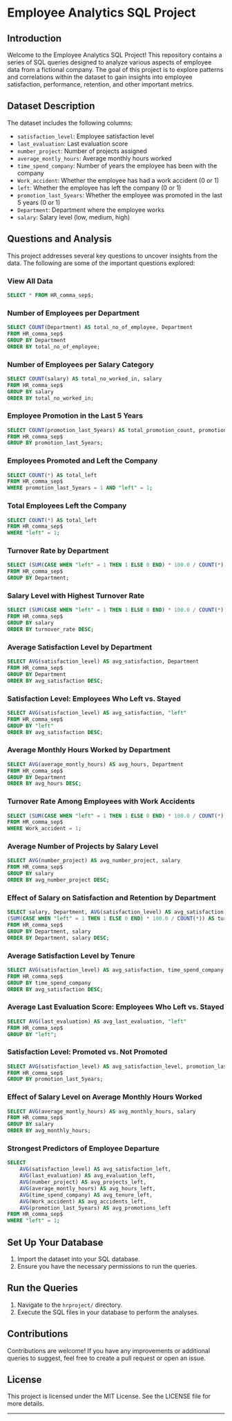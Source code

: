 # Employee Analytics SQL Project

## Introduction
Welcome to the Employee Analytics SQL Project! This repository contains a series of SQL queries designed to analyze various aspects of employee data from a fictional company. The goal of this project is to explore patterns and correlations within the dataset to gain insights into employee satisfaction, performance, retention, and other important metrics.

## Dataset Description
The dataset includes the following columns:
- `satisfaction_level`: Employee satisfaction level
- `last_evaluation`: Last evaluation score
- `number_project`: Number of projects assigned
- `average_montly_hours`: Average monthly hours worked
- `time_spend_company`: Number of years the employee has been with the company
- `Work_accident`: Whether the employee has had a work accident (0 or 1)
- `left`: Whether the employee has left the company (0 or 1)
- `promotion_last_5years`: Whether the employee was promoted in the last 5 years (0 or 1)
- `Department`: Department where the employee works
- `salary`: Salary level (low, medium, high)

## Questions and Analysis
This project addresses several key questions to uncover insights from the data. The following are some of the important questions explored:

### View All Data
```sql
SELECT * FROM HR_comma_sep$;
```

### Number of Employees per Department
```sql
SELECT COUNT(Department) AS total_no_of_employee, Department 
FROM HR_comma_sep$
GROUP BY Department
ORDER BY total_no_of_employee;
```

### Number of Employees per Salary Category
```sql
SELECT COUNT(salary) AS total_no_worked_in, salary 
FROM HR_comma_sep$
GROUP BY salary   
ORDER BY total_no_worked_in; 
```

### Employee Promotion in the Last 5 Years
```sql
SELECT COUNT(promotion_last_5years) AS total_promotion_count, promotion_last_5years 
FROM HR_comma_sep$
GROUP BY promotion_last_5years;
```

### Employees Promoted and Left the Company
```sql
SELECT COUNT(*) AS total_left 
FROM HR_comma_sep$
WHERE promotion_last_5years = 1 AND "left" = 1;
```

### Total Employees Left the Company
```sql
SELECT COUNT(*) AS total_left 
FROM HR_comma_sep$
WHERE "left" = 1;
```

### Turnover Rate by Department
```sql
SELECT (SUM(CASE WHEN "left" = 1 THEN 1 ELSE 0 END) * 100.0 / COUNT(*)) AS turnover_rate, Department 
FROM HR_comma_sep$
GROUP BY Department;
```

### Salary Level with Highest Turnover Rate
```sql
SELECT (SUM(CASE WHEN "left" = 1 THEN 1 ELSE 0 END) * 100.0 / COUNT(*)) AS turnover_rate, salary 
FROM HR_comma_sep$
GROUP BY salary
ORDER BY turnover_rate DESC; 
```

### Average Satisfaction Level by Department
```sql
SELECT AVG(satisfaction_level) AS avg_satisfaction, Department 
FROM HR_comma_sep$
GROUP BY Department
ORDER BY avg_satisfaction DESC;
```

### Satisfaction Level: Employees Who Left vs. Stayed
```sql
SELECT AVG(satisfaction_level) AS avg_satisfaction, "left" 
FROM HR_comma_sep$
GROUP BY "left"
ORDER BY avg_satisfaction DESC;
```

### Average Monthly Hours Worked by Department
```sql
SELECT AVG(average_montly_hours) AS avg_hours, Department 
FROM HR_comma_sep$
GROUP BY Department
ORDER BY avg_hours DESC;
```

### Turnover Rate Among Employees with Work Accidents
```sql
SELECT (SUM(CASE WHEN "left" = 1 THEN 1 ELSE 0 END) * 100.0 / COUNT(*)) AS turnover_work_accident 
FROM HR_comma_sep$
WHERE Work_accident = 1;
```

### Average Number of Projects by Salary Level
```sql
SELECT AVG(number_project) AS avg_number_project, salary 
FROM HR_comma_sep$
GROUP BY salary
ORDER BY avg_number_project DESC;
```

### Effect of Salary on Satisfaction and Retention by Department
```sql
SELECT salary, Department, AVG(satisfaction_level) AS avg_satisfaction, 
(SUM(CASE WHEN "left" = 1 THEN 1 ELSE 0 END) * 100.0 / COUNT(*)) AS turnover_rate 
FROM HR_comma_sep$
GROUP BY Department, salary
ORDER BY Department, salary DESC;
```

### Average Satisfaction Level by Tenure
```sql
SELECT AVG(satisfaction_level) AS avg_satisfaction, time_spend_company 
FROM HR_comma_sep$
GROUP BY time_spend_company
ORDER BY avg_satisfaction DESC;
```

### Average Last Evaluation Score: Employees Who Left vs. Stayed
```sql
SELECT AVG(last_evaluation) AS avg_last_evaluation, "left" 
FROM HR_comma_sep$
GROUP BY "left";
```

### Satisfaction Level: Promoted vs. Not Promoted
```sql
SELECT AVG(satisfaction_level) AS avg_satisfaction_level, promotion_last_5years 
FROM HR_comma_sep$
GROUP BY promotion_last_5years;
```

### Effect of Salary Level on Average Monthly Hours Worked
```sql
SELECT AVG(average_montly_hours) AS avg_monthly_hours, salary 
FROM HR_comma_sep$
GROUP BY salary
ORDER BY avg_monthly_hours;
```

### Strongest Predictors of Employee Departure
```sql
SELECT 
    AVG(satisfaction_level) AS avg_satisfaction_left, 
    AVG(last_evaluation) AS avg_evaluation_left, 
    AVG(number_project) AS avg_projects_left,
    AVG(average_montly_hours) AS avg_hours_left,
    AVG(time_spend_company) AS avg_tenure_left,
    AVG(Work_accident) AS avg_accidents_left,
    AVG(promotion_last_5years) AS avg_promotions_left
FROM HR_comma_sep$
WHERE "left" = 1;
```

## Set Up Your Database
1. Import the dataset into your SQL database.
2. Ensure you have the necessary permissions to run the queries.

## Run the Queries
1. Navigate to the `hrproject/` directory.
2. Execute the SQL files in your database to perform the analyses.

## Contributions
Contributions are welcome! If you have any improvements or additional queries to suggest, feel free to create a pull request or open an issue.

## License
This project is licensed under the MIT License. See the LICENSE file for more details.

---
